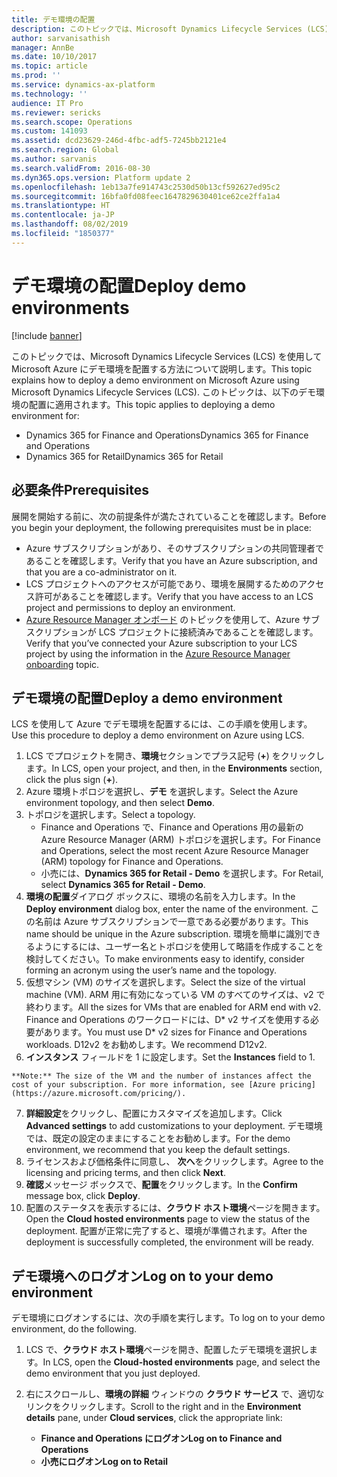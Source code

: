 ```yaml
---
title: デモ環境の配置
description: このトピックでは、Microsoft Dynamics Lifecycle Services (LCS) を使用して Microsoft Azure にデモ環境を配置する方法について説明します。 これは Dynamics 365 for Finance and Operations と Dynamics 365 for Retail に適用されます。
author: sarvanisathish
manager: AnnBe
ms.date: 10/10/2017
ms.topic: article
ms.prod: ''
ms.service: dynamics-ax-platform
ms.technology: ''
audience: IT Pro
ms.reviewer: sericks
ms.search.scope: Operations
ms.custom: 141093
ms.assetid: dcd23629-246d-4fbc-adf5-7245bb2121e4
ms.search.region: Global
ms.author: sarvanis
ms.search.validFrom: 2016-08-30
ms.dyn365.ops.version: Platform update 2
ms.openlocfilehash: 1eb13a7fe914743c2530d50b13cf592627ed95c2
ms.sourcegitcommit: 16bfa0fd08feec1647829630401ce62ce2ffa1a4
ms.translationtype: HT
ms.contentlocale: ja-JP
ms.lasthandoff: 08/02/2019
ms.locfileid: "1850377"
---
```

# <a name="deploy-demo-environments"></a><span data-ttu-id="4f6f3-104">デモ環境の配置</span><span class="sxs-lookup"><span data-stu-id="4f6f3-104">Deploy demo environments</span></span>

[!include [banner](../includes/banner.md)]

<span data-ttu-id="4f6f3-105">このトピックでは、Microsoft Dynamics Lifecycle Services (LCS) を使用して Microsoft Azure にデモ環境を配置する方法について説明します。</span><span class="sxs-lookup"><span data-stu-id="4f6f3-105">This topic explains how to deploy a demo environment on Microsoft Azure using Microsoft Dynamics Lifecycle Services (LCS).</span></span> <span data-ttu-id="4f6f3-106">このトピックは、以下のデモ環境の配置に適用されます。</span><span class="sxs-lookup"><span data-stu-id="4f6f3-106">This topic applies to deploying a demo environment for:</span></span>

- <span data-ttu-id="4f6f3-107">Dynamics 365 for Finance and Operations</span><span class="sxs-lookup"><span data-stu-id="4f6f3-107">Dynamics 365 for Finance and Operations</span></span>
- <span data-ttu-id="4f6f3-108">Dynamics 365 for Retail</span><span class="sxs-lookup"><span data-stu-id="4f6f3-108">Dynamics 365 for Retail</span></span>

## <a name="prerequisites"></a><span data-ttu-id="4f6f3-109">必要条件</span><span class="sxs-lookup"><span data-stu-id="4f6f3-109">Prerequisites</span></span>
<span data-ttu-id="4f6f3-110">展開を開始する前に、次の前提条件が満たされていることを確認します。</span><span class="sxs-lookup"><span data-stu-id="4f6f3-110">Before you begin your deployment, the following prerequisites must be in place:</span></span>

- <span data-ttu-id="4f6f3-111">Azure サブスクリプションがあり、そのサブスクリプションの共同管理者であることを確認します。</span><span class="sxs-lookup"><span data-stu-id="4f6f3-111">Verify that you have an Azure subscription, and that you are a co-administrator on it.</span></span>
- <span data-ttu-id="4f6f3-112">LCS プロジェクトへのアクセスが可能であり、環境を展開するためのアクセス許可があることを確認します。</span><span class="sxs-lookup"><span data-stu-id="4f6f3-112">Verify that you have access to an LCS project and permissions to deploy an environment.</span></span>
- <span data-ttu-id="4f6f3-113">[Azure Resource Manager オンボード](arm-onboarding.md) のトピックを使用して、Azure サブスクリプションが LCS プロジェクトに接続済みであることを確認します。</span><span class="sxs-lookup"><span data-stu-id="4f6f3-113">Verify that you’ve connected your Azure subscription to your LCS project by using the information in the [Azure Resource Manager onboarding](arm-onboarding.md) topic.</span></span>

## <a name="deploy-a-demo-environment"></a><span data-ttu-id="4f6f3-114">デモ環境の配置</span><span class="sxs-lookup"><span data-stu-id="4f6f3-114">Deploy a demo environment</span></span>
<span data-ttu-id="4f6f3-115">LCS を使用して Azure でデモ環境を配置するには、この手順を使用します。</span><span class="sxs-lookup"><span data-stu-id="4f6f3-115">Use this procedure to deploy a demo environment on Azure using LCS.</span></span> 

1. <span data-ttu-id="4f6f3-116">LCS でプロジェクトを開き、**環境**セクションでプラス記号 (**+**) をクリックします。</span><span class="sxs-lookup"><span data-stu-id="4f6f3-116">In LCS, open your project, and then, in the **Environments** section, click the plus sign (**+**).</span></span>
2. <span data-ttu-id="4f6f3-117">Azure 環境トポロジを選択し、**デモ** を選択します。</span><span class="sxs-lookup"><span data-stu-id="4f6f3-117">Select the Azure environment topology, and then select **Demo**.</span></span>
3. <span data-ttu-id="4f6f3-118">トポロジを選択します。</span><span class="sxs-lookup"><span data-stu-id="4f6f3-118">Select a topology.</span></span>
    - <span data-ttu-id="4f6f3-119">Finance and Operations で、Finance and Operations 用の最新の Azure Resource Manager (ARM) トポロジを選択します。</span><span class="sxs-lookup"><span data-stu-id="4f6f3-119">For Finance and Operations, select the most recent Azure Resource Manager (ARM) topology for Finance and Operations.</span></span>
    - <span data-ttu-id="4f6f3-120">小売には、**Dynamics 365 for Retail - Demo** を選択します。</span><span class="sxs-lookup"><span data-stu-id="4f6f3-120">For Retail, select **Dynamics 365 for Retail - Demo**.</span></span>
4. <span data-ttu-id="4f6f3-121">**環境の配置**ダイアログ ボックスに、環境の名前を入力します。</span><span class="sxs-lookup"><span data-stu-id="4f6f3-121">In the **Deploy environment** dialog box, enter the name of the environment.</span></span> <span data-ttu-id="4f6f3-122">この名前は Azure サブスクリプションで一意である必要があります。</span><span class="sxs-lookup"><span data-stu-id="4f6f3-122">This name should be unique in the Azure subscription.</span></span> <span data-ttu-id="4f6f3-123">環境を簡単に識別できるようにするには、ユーザー名とトポロジを使用して略語を作成することを検討してください。</span><span class="sxs-lookup"><span data-stu-id="4f6f3-123">To make environments easy to identify, consider forming an acronym using the user’s name and the topology.</span></span>
5. <span data-ttu-id="4f6f3-124">仮想マシン (VM) のサイズを選択します。</span><span class="sxs-lookup"><span data-stu-id="4f6f3-124">Select the size of the virtual machine (VM).</span></span> <span data-ttu-id="4f6f3-125">ARM 用に有効になっている VM のすべてのサイズは、v2 で終わります。</span><span class="sxs-lookup"><span data-stu-id="4f6f3-125">All the sizes for VMs that are enabled for ARM end with v2.</span></span> <span data-ttu-id="4f6f3-126">Finance and Operations のワークロードには、D\* v2 サイズを使用する必要があります。</span><span class="sxs-lookup"><span data-stu-id="4f6f3-126">You must use D\* v2 sizes for Finance and Operations workloads.</span></span> <span data-ttu-id="4f6f3-127">D12v2 をお勧めします。</span><span class="sxs-lookup"><span data-stu-id="4f6f3-127">We recommend D12v2.</span></span>
6. <span data-ttu-id="4f6f3-128">**インスタンス** フィールドを 1 に設定します。</span><span class="sxs-lookup"><span data-stu-id="4f6f3-128">Set the **Instances** field to 1.</span></span>


~~~
**Note:** The size of the VM and the number of instances affect the cost of your subscription. For more information, see [Azure pricing](https://azure.microsoft.com/pricing/).
~~~

7. <span data-ttu-id="4f6f3-129">**詳細設定**をクリックし、配置にカスタマイズを追加します。</span><span class="sxs-lookup"><span data-stu-id="4f6f3-129">Click **Advanced settings** to add customizations to your deployment.</span></span> <span data-ttu-id="4f6f3-130">デモ環境では、既定の設定のままにすることをお勧めします。</span><span class="sxs-lookup"><span data-stu-id="4f6f3-130">For the demo environment, we recommend that you keep the default settings.</span></span>
8. <span data-ttu-id="4f6f3-131">ライセンスおよび価格条件に同意し、 **次へ**をクリックします。</span><span class="sxs-lookup"><span data-stu-id="4f6f3-131">Agree to the licensing and pricing terms, and then click **Next**.</span></span>
9. <span data-ttu-id="4f6f3-132">**確認**メッセージ ボックスで、**配置**をクリックします。</span><span class="sxs-lookup"><span data-stu-id="4f6f3-132">In the **Confirm** message box, click **Deploy**.</span></span>
10. <span data-ttu-id="4f6f3-133">配置のステータスを表示するには、**クラウド ホスト環境**ページを開きます。</span><span class="sxs-lookup"><span data-stu-id="4f6f3-133">Open the **Cloud hosted environments** page to view the status of the deployment.</span></span> <span data-ttu-id="4f6f3-134">配置が正常に完了すると、環境が準備されます。</span><span class="sxs-lookup"><span data-stu-id="4f6f3-134">After the deployment is successfully completed, the environment will be ready.</span></span>

## <a name="log-on-to-your-demo-environment"></a><span data-ttu-id="4f6f3-135">デモ環境へのログオン</span><span class="sxs-lookup"><span data-stu-id="4f6f3-135">Log on to your demo environment</span></span>
<span data-ttu-id="4f6f3-136">デモ環境にログオンするには、次の手順を実行します。</span><span class="sxs-lookup"><span data-stu-id="4f6f3-136">To log on to your demo environment, do the following.</span></span>

1. <span data-ttu-id="4f6f3-137">LCS で、**クラウド ホスト環境**ページを開き、配置したデモ環境を選択します。</span><span class="sxs-lookup"><span data-stu-id="4f6f3-137">In LCS, open the **Cloud-hosted environments** page, and select the demo environment that you just deployed.</span></span>

2. <span data-ttu-id="4f6f3-138">右にスクロールし、**環境の詳細** ウィンドウの **クラウド サービス** で、適切なリンクをクリックします。</span><span class="sxs-lookup"><span data-stu-id="4f6f3-138">Scroll to the right and in the **Environment details** pane, under **Cloud services**, click the appropriate link:</span></span>

      - <span data-ttu-id="4f6f3-139">**Finance and Operations にログオン**</span><span class="sxs-lookup"><span data-stu-id="4f6f3-139">**Log on to Finance and Operations**</span></span>
      - <span data-ttu-id="4f6f3-140">**小売にログオン**</span><span class="sxs-lookup"><span data-stu-id="4f6f3-140">**Log on to Retail**</span></span>

